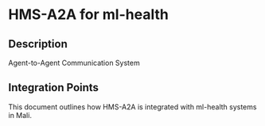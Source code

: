 # HMS-A2A for ml-health

## Description

Agent-to-Agent Communication System

## Integration Points

This document outlines how HMS-A2A is integrated with ml-health systems in Mali.
